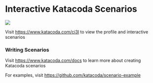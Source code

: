 # Interactive Katacoda Scenarios

[![](http://shields.katacoda.com/katacoda/ci3l/count.svg)](https://www.katacoda.com/ci3l "Get your profile on Katacoda.com")

Visit https://www.katacoda.com/ci3l to view the profile and interactive scenarios

### Writing Scenarios
Visit https://www.katacoda.com/docs to learn more about creating Katacoda scenarios

For examples, visit https://github.com/katacoda/scenario-example

